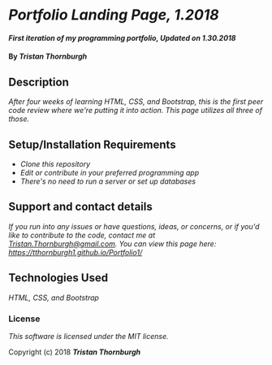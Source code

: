 # _Portfolio Landing Page, 1.2018_

#### _First iteration of my programming portfolio, Updated on 1.30.2018_

#### By _**Tristan Thornburgh**_

## Description

_After four weeks of learning HTML, CSS, and Bootstrap, this is the first peer code review where we're putting it into action. This page utilizes all three of those._

## Setup/Installation Requirements

* _Clone this repository_
* _Edit or contribute in your preferred programming app_
* _There's no need to run a server or set up databases_

## Support and contact details

_If you run into any issues or have questions, ideas, or concerns, or if you'd like to contribute to the code, contact me at Tristan.Thornburgh@gmail.com. You can view this page here: https://tthornburgh1.github.io/Portfolio1/_

## Technologies Used

_HTML, CSS, and Bootstrap_

### License

*This software is licensed under the MIT license.*

Copyright (c) 2018 **_Tristan Thornburgh_**

